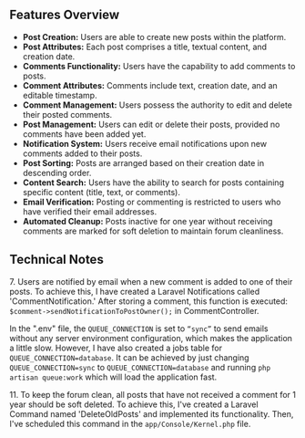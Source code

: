 <h2>Features Overview</h2>
<ul>
  <li><strong>Post Creation:</strong> Users are able to create new posts within the platform.</li>
  <li><strong>Post Attributes:</strong> Each post comprises a title, textual content, and creation date.</li>
  <li><strong>Comments Functionality:</strong> Users have the capability to add comments to posts.</li>
  <li><strong>Comment Attributes:</strong> Comments include text, creation date, and an editable timestamp.</li>
  <li><strong>Comment Management:</strong> Users possess the authority to edit and delete their posted comments.</li>
  <li><strong>Post Management:</strong> Users can edit or delete their posts, provided no comments have been added yet.</li>
  <li><strong>Notification System:</strong> Users receive email notifications upon new comments added to their posts.</li>
  <li><strong>Post Sorting:</strong> Posts are arranged based on their creation date in descending order.</li>
  <li><strong>Content Search:</strong> Users have the ability to search for posts containing specific content (title, text, or comments).</li>
  <li><strong>Email Verification:</strong> Posting or commenting is restricted to users who have verified their email addresses.</li>
  <li><strong>Automated Cleanup:</strong> Posts inactive for one year without receiving comments are marked for soft deletion to maintain forum cleanliness.</li>
</ul>



<section>
  <h2>Technical Notes</h2>
  <p>7. Users are notified by email when a new comment is added to one of their posts. To achieve this, I have created a Laravel Notifications called 'CommentNotification.' After storing a comment, this function is executed: <code>$comment->sendNotificationToPostOwner();</code> in CommentController.</p>

<p>In the ".env" file, the <code>QUEUE_CONNECTION</code> is set to <code>“sync”</code> to send emails without any server environment configuration, which makes the application a little slow. However, I have also created a jobs table for <code>QUEUE_CONNECTION=database</code>. It can be achieved by just changing <code>QUEUE_CONNECTION=sync</code> to <code>QUEUE_CONNECTION=database</code> and running <code>php artisan queue:work</code> which will load the application fast.</p>

<p>11. To keep the forum clean, all posts that have not received a comment for 1 year should be soft deleted. To achieve this, I've created a Laravel Command named 'DeleteOldPosts' and implemented its functionality. Then, I've scheduled this command in the <code>app/Console/Kernel.php</code> file.</p>

</section>


